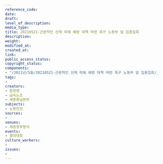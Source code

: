 ```yaml
---
reference_code: 
date: 
draft: 
level_of_description: 
media_type: 
title: 20210521-근본적인 산재 피해 예방 대책 마련 촉구 노동부 앞 집중집회
description: 
weight: 
modified_at: 
created_at: 
link: 
public_access_status: 
copyright_status: 
components:
- "/2021년/5월/20210521-근본적인 산재 피해 예방 대책 마련 촉구 노동부 앞 집중집회/_1DX0279.jpg"
tags:
- 
creators:
- 총연맹
- 금속노조
- 세종충남본부
subjects:
- 노동안전
sources:
- 
venues:
- 세종정부청사
events:
- 결의대회
culture_workers:
- 
issues:
- 
---
```


